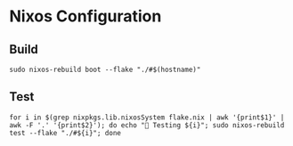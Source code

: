 # Nixos Configuration

## Build

```Shell
sudo nixos-rebuild boot --flake "./#$(hostname)"
```

## Test

```Shell
for i in $(grep nixpkgs.lib.nixosSystem flake.nix | awk '{print$1}' | awk -F '.' '{print$2}'); do echo "🔷 Testing ${i}"; sudo nixos-rebuild test --flake "./#${i}"; done
```
